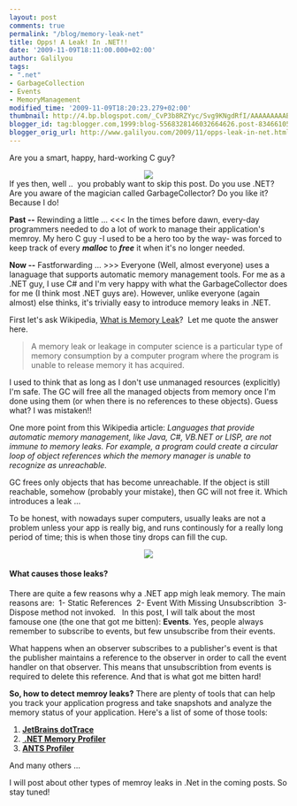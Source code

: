 ```yaml
---
layout: post
comments: true
permalink: "/blog/memory-leak-net"
title: Opps! A Leak! In .NET!!
date: '2009-11-09T18:11:00.000+02:00'
author: Galilyou
tags:
- ".net"
- GarbageCollection
- Events
- MemoryManagement
modified_time: '2009-11-09T18:20:23.279+02:00'
thumbnail: http://4.bp.blogspot.com/_CvP3b8RZYyc/Svg9KNgdRfI/AAAAAAAAABo/aCQks9Iqdo4/s72-c/Happy+C+Guy.jpg
blogger_id: tag:blogger.com,1999:blog-5568328146032664626.post-8346610521319708454
blogger_orig_url: http://www.galilyou.com/2009/11/opps-leak-in-net.html
---
```


Are you a smart, happy, hard-working C guy?
<div class="separator" style="clear: both; text-align: center;"><a href="http://4.bp.blogspot.com/_CvP3b8RZYyc/Svg9KNgdRfI/AAAAAAAAABo/aCQks9Iqdo4/s1600-h/Happy+C+Guy.jpg" imageanchor="1" style="margin-left: 1em; margin-right: 1em;"><img border="0" src="http://4.bp.blogspot.com/_CvP3b8RZYyc/Svg9KNgdRfI/AAAAAAAAABo/aCQks9Iqdo4/s320/Happy+C+Guy.jpg" /></a>
</div>
If yes then, well .. &nbsp;you probably want to skip this post.
Do you use .NET? Are you aware of the magician called GarbageCollector? Do you like it? Because I do!

<b>Past --</b> Rewinding a little ... &lt;&lt;&lt;
In the times before dawn, every-day programmers needed to do a lot of work to manage their application's memroy. My hero C guy -I used to be&nbsp;a hero too by the way- was forced to keep track of every <i><b>malloc</b></i><b></b> to&nbsp;<i><b>free</b></i><b></b> it when it's no longer needed.

<b>Now --</b> Fastforwarding ... &gt;&gt;&gt;
Everyone (Well, almost everyone) uses a lanaguage that supports automatic memory management tools. For me as a .NET guy, I use C# and I'm&nbsp;very happy with what the GarbageCollector does for me (I think most .NET guys are). However, unlike everyone (again almost) else thinks,&nbsp;it's trivially easy to introduce memory leaks in .NET.

First let's ask Wikipedia, <a href="http://en.wikipedia.org/wiki/Memory_leak">What is Memory Leak</a>? &nbsp;Let me quote the answer here.

>A memory leak or leakage in computer science is a particular type of memory consumption by a computer program&nbsp;where the program is unable to release memory it has acquired.

I used to think that as long as I don't use unmanaged resources (explicitly) I'm safe. The GC will free all the managed objects from&nbsp;memory once I'm done using them (or when there is no references to these objects). Guess what? I was mistaken!!

One more point from this Wikipedia article:
<i> Languages that provide automatic memory management, like Java, C#, VB.NET or LISP,&nbsp;are not immune to memory leaks. For example, a program could create a circular loop of object references&nbsp;which the memory manager is unable to recognize as unreachable.</i>

GC frees only objects that has become unreachable. If the object is still reachable, somehow (probably your mistake), then&nbsp;GC will not free it. Which introduces a leak ...

To be honest, with nowadays super computers, usually leaks are not a problem unless your app is really big, and runs continously for a really long period of time;&nbsp;this is when those tiny drops can fill the cup.

<div class="separator" style="clear: both; text-align: center;"><a href="http://3.bp.blogspot.com/_CvP3b8RZYyc/Svg_PTYXmGI/AAAAAAAAABw/nQj7bxFT30M/s1600-h/Leak.jpg" imageanchor="1" style="margin-left: 1em; margin-right: 1em;"><img border="0" src="http://3.bp.blogspot.com/_CvP3b8RZYyc/Svg_PTYXmGI/AAAAAAAAABw/nQj7bxFT30M/s320/Leak.jpg" /></a>
</div>

#### What causes those leaks?

There are quite a few reasons why a .NET app migh leak memory. The main reasons are:
<span style="white-space: pre;"> </span>1- Static References
<span style="white-space: pre;"> </span>2- Event With Missing Unsubscribtion
<span style="white-space: pre;"> </span>3- Dispose method not invoked.
<span style="white-space: pre;"> </span>
In this post, I will talk about the most famouse one (the one that got me bitten): <b>Events</b>.
Yes, people always remember to subscribe to events, but few unsubscribe from their events.

What happens when an observer subscribes to a publisher's event is that the publisher maintains a reference to the observer in order&nbsp;to call the event handler on that observer.&nbsp;This means that unsubscribtion from events is required to delete this reference.&nbsp;And that is what got me bitten hard!

<b>So, how to detect memroy leaks?</b>
There are plenty of tools that can help you track your application progress and take snapshots and analyze the memory status&nbsp;of your application. Here's a list of some of those tools:
<ol><li><b><a href="http://www.jetbrains.com/profiler/index.html">JetBrains dotTrace</a></b></li><li><a href="http://memprofiler.com/"><b>&nbsp;.NET Memory Profiler</b></a></li><li><a href="http://www.red-gate.com/products/ants_performance_profiler/index.htm"><b>ANTS Profiler</b></a></li></ol>And many others ...

I will post about other types of memroy leaks in .Net in the coming posts. So stay tuned!
